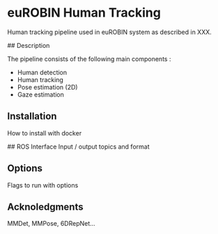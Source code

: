 # euROBIN Human Tracking

Human tracking pipeline used in euROBIN system as described in XXX.

## Description

The pipeline consists of the following main components :
- Human detection
- Human tracking
- Pose estimation (2D)
- Gaze estimation

## Installation
How to install with docker

## ROS Interface
Input / output topics and format

## Options
Flags to run with options

## Acknoledgments
MMDet, MMPose, 6DRepNet...
